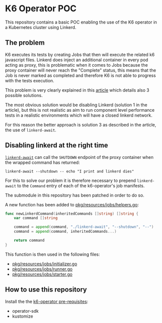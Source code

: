 # K6 Operator POC

This repository contains a basic POC enabling the use of the K6 operator in a Kubernetes cluster using Linkerd.

## The problem
K6 executes its tests by creating Jobs that then will execute the related k6 javascript files.
Linkerd does inject an additional container in every pod acting as proxy, this is problematic when it comes to Jobs because the proxy container will never reach the "Complete" status, this means that the Job is never marked as completed and therefore K6 is not able to progress with the tests execution.

This problem is very clearly explained in this [article](https://itnext.io/three-ways-to-use-linkerd-with-kubernetes-jobs-c12ccc6d4c7c) which details also 3 possible solutions.

The most obvious solution would be disabling Linkerd (solution 1 in the article), but this is not realistic as aim to run component level performance tests in a realistic environments which will have a closed linkerd network.

For this reason the better approach is solution 3 as described in the article, the use of `linkerd-await`.

## Disabling linkerd at the right time
[`linkerd-await`](https://github.com/linkerd/linkerd-await) can call the `SHUTDOWN` endpoint of the proxy container when the wrapped command has returned:

```
linkerd-await --shutdown -- echo "I print and linkerd dies"
```

For this to solve our problem it is therefore necessary to prepend `linkerd-await` to the `Command` entry of each of the k6-operator's job manifests.

The submodule in this repository has been patched in order to do so.

A new function has been added to [pkg/resources/jobs/helpers.go](https://github.com/m3kka/k6-operator/blob/703f1560e2da7f1981ed166e198c232a97ae1fa8/pkg/resources/jobs/helpers.go#L36-L43):

```go
func newLinkerdCommand(inheritedCommands []string) []string {
	var command []string

	command = append(command, "./linkerd-await", "--shutdown", "--")
	command = append(command, inheritedCommands...)

	return command
}
```

This function is then used in the following files:
- [pkg/resources/jobs/initializer.go](https://github.com/m3kka/k6-operator/blob/703f1560e2da7f1981ed166e198c232a97ae1fa8/pkg/resources/jobs/initializer.go#L63)
- [pkg/resources/jobs/runner.go](https://github.com/m3kka/k6-operator/blob/703f1560e2da7f1981ed166e198c232a97ae1fa8/pkg/resources/jobs/runner.go#L25)
- [pkg/resources/jobs/starter.go](https://github.com/m3kka/k6-operator/blob/703f1560e2da7f1981ed166e198c232a97ae1fa8/pkg/resources/jobs/starter.go#L45)

## How to use this repository
Install the the [k6-operator pre-requisites](https://github.com/m3kka/k6-operator/tree/703f1560e2da7f1981ed166e198c232a97ae1fa8?tab=readme-ov-file#pre-requisites):

- operator-sdk
- kustomize